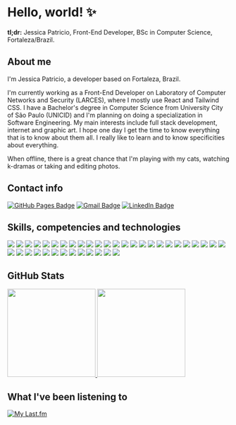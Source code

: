 # Hello, world! ✨

**tl;dr:** Jessica Patricio, Front-End Developer, BSc in Computer Science, Fortaleza/Brazil.

## About me

I'm Jessica Patricio, a developer based on Fortaleza, Brazil.

I'm currently working as a Front-End Developer on Laboratory of Computer Networks and Security (LARCES), where I mostly use React and Tailwind CSS. I have a Bachelor's degree in Computer Science from University City of São Paulo (UNICID) and I'm planning on doing a specialization in Software Engineering. My main interests include full stack development, internet and graphic art. I hope one day I get the time to know everything that is to know about them all. I really like to learn and to know specificities about everything.

When offline, there is a great chance that I'm playing with my cats, watching k-dramas or taking and editing photos.

## Contact info

[![GitHub Pages Badge](https://img.shields.io/badge/jessicaccp.github.io-222?logo=githubpages&logoColor=fff&style=flat-square)](https://jessicaccp.github.io/) [![Gmail Badge](https://img.shields.io/badge/jessicacacau@gmail.com-EA4335?logo=gmail&logoColor=fff&style=flat-square)](mailto:jessicacacau@gmail.com) [![LinkedIn Badge](https://img.shields.io/badge/jessicaccp-0A66C2?logo=linkedin&logoColor=fff&style=flat-square)](https://www.linkedin.com/in/jessicaccp/)

## Skills, competencies and technologies

![](https://img.shields.io/badge/JavaScript-323330?style=flat-square&logo=javascript&logoColor=F7DF1E) ![](https://img.shields.io/badge/React-20232A?style=flat-square&logo=react&logoColor=61DAFB) ![](https://img.shields.io/badge/Vite-B73BFE?style=flat-square&logo=vite&logoColor=FFD62E) ![](https://img.shields.io/badge/axios-671ddf?&style=flat-square&logo=axios&logoColor=white) ![](https://img.shields.io/badge/d3%20js-F9A03C?style=flat-square&logo=d3.js&logoColor=white) ![](https://img.shields.io/badge/Plotly-239120?style=flat-square&logo=plotly&logoColor=white) ![](https://img.shields.io/badge/npm-CB3837?style=flat-square&logo=npm&logoColor=white) ![](https://img.shields.io/badge/React_Router-CA4245?style=flat-square&logo=react-router&logoColor=white) ![](https://img.shields.io/badge/HTML5-E34F26?style=flat-square&logo=html5&logoColor=white) ![](https://img.shields.io/badge/CSS3-1572B6?style=flat-square&logo=css3&logoColor=white) ![](https://img.shields.io/badge/Tailwind_CSS-38B2AC?style=flat-square&logo=tailwind-css&logoColor=white) ![](https://img.shields.io/badge/Bootstrap-563D7C?style=flat-square&logo=bootstrap&logoColor=white) ![](https://img.shields.io/badge/Font_Awesome-339AF0?style=flat-square&logo=fontawesome&logoColor=white) ![](https://img.shields.io/badge/Python-FFD43B?style=flat-square&logo=python&logoColor=blue) ![](https://img.shields.io/badge/Flask-000000?style=flat-square&logo=flask&logoColor=white) ![](https://img.shields.io/badge/pypi-3775A9?style=flat-square&logo=pypi&logoColor=white) ![](https://img.shields.io/badge/Hugo-FF4088?style=flat-square&logo=hugo&logoColor=white) ![](https://img.shields.io/badge/Qt-41CD52?style=flat-square&logo=qt&logoColor=white) ![](https://img.shields.io/badge/C-00599C?style=flat-square&logo=c&logoColor=white) ![](https://img.shields.io/badge/json-5E5C5C?style=flat-square&logo=json&logoColor=white) ![](https://img.shields.io/badge/shopify-8DB543?style=flat-square&logo=Shopify&logoColor=white) ![](https://img.shields.io/badge/Docker-2CA5E0?style=flat-square&logo=docker&logoColor=white) ![](https://img.shields.io/badge/Apache-D22128?style=flat-square&logo=Apache&logoColor=white) ![](https://img.shields.io/badge/MySQL-005C84?style=flat-square&logo=mysql&logoColor=white) ![](https://img.shields.io/badge/Wordpress-21759B?style=flat-square&logo=wordpress&logoColor=white) ![](https://img.shields.io/badge/phpMyAdmin-6C78AF?logo=phpmyadmin&logoColor=fff&style=flat-square) ![](https://img.shields.io/badge/Linux-FCC624?style=flat-square&logo=linux&logoColor=black) ![](https://img.shields.io/badge/Windows%2011-%230079d5.svg?style=flat-square&logo=Windows%2011&logoColor=white) ![](https://img.shields.io/badge/VSCode-0078D4?style=flat-square&logo=visual%20studio%20code&logoColor=white) ![](https://img.shields.io/badge/prettier-1A2C34?style=flat-square&logo=prettier&logoColor=F7BA3E) ![](https://img.shields.io/badge/Notion-000000?style=flat-square&logo=notion&logoColor=white) ![](https://img.shields.io/badge/Trello-0052CC?style=flat-square&logo=trello&logoColor=white) ![](https://img.shields.io/badge/Dribbble-EA4C89?style=flat-square&logo=dribbble&logoColor=white) ![](https://img.shields.io/badge/Google%20Sheets-34A853?style=flat-square&logo=google-sheets&logoColor=white) ![](https://img.shields.io/badge/Microsoft%20Excel-217346?logo=microsoftexcel&logoColor=fff&style=flat-square) ![](https://img.shields.io/badge/Adobe%20Photoshop-31A8FF?style=flat-square&logo=Adobe%20Photoshop&logoColor=black) ![](https://img.shields.io/badge/Adobe%20Lightroom-31A8FF?style=flat-square&logo=Adobe%20Lightroom&logoColor=white) ![](https://img.shields.io/badge/Adobe%20Illustrator-FF9A00?style=flat-square&logo=adobe%20illustrator&logoColor=white)

## GitHub Stats

<a href="https://github.com/anuraghazra/github-readme-stats">
  <img height=200 src="https://github-readme-stats.vercel.app/api?username=jessicaccp&show_icons=true&include_all_commits=true&rank_icon=github" />
</a>
<a href="https://github.com/anuraghazra/github-readme-stats">
  <img height=200 src="https://github-readme-stats.vercel.app/api/top-langs?username=jessicaccp&layout=compact&langs_count=8&card_width=320" />
</a>

## What I've been listening to

[![My Last.fm](https://lastfm-recently-played.vercel.app/api?user=nottodayjessica&width=400&loved=true&show_user=header&header_style=compact&footer_style=compact_stats&border_radius=5&loved_style=1&count=3)](https://www.last.fm/user/nottodayjessica)
